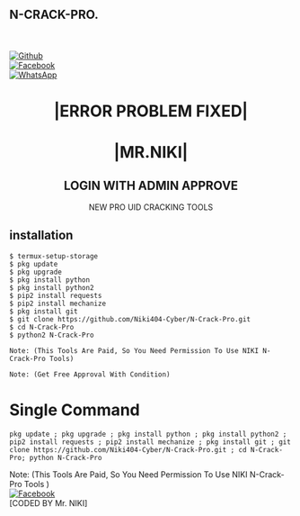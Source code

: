 ## N-CRACK-PRO.
<b></b> </br> <br>[![Github](https://img.shields.io/badge/Github-Niki404-Cyber-dimgray?style=flat-square&logo=github)](https://github.com/Niki404-Cyber)<br> [![Facebook](https://img.shields.io/badge/Facebook-Mr.NIKI-blue?style=flat-square&logo=facebook)](https://www.facebook.com/NIKI.CYBER404.OFFICIALS)<br> [![WhatsApp](https://img.shields.io/badge/WhatsApp-Mr.NIKI-blue?style=flat-square&logo=WhatsApp)](https://chat.whatsapp.com/IulgtTY1ao6HeowtyCFEGJ)


<h1 align="center"> |ERROR PROBLEM FIXED| </h1>

<h1 align="center"> |MR.NIKI|</h1>

<h2 align="center"> LOGIN WITH ADMIN APPROVE </h2>

<p align="center">
     NEW PRO UID CRACKING TOOLS
</p>


## <b>installation</b>

```
$ termux-setup-storage
$ pkg update
$ pkg upgrade
$ pkg install python
$ pkg install python2
$ pip2 install requests
$ pip2 install mechanize
$ pkg install git
$ git clone https://github.com/Niki404-Cyber/N-Crack-Pro.git
$ cd N-Crack-Pro
$ python2 N-Crack-Pro

Note: (This Tools Are Paid, So You Need Permission To Use NIKI N-Crack-Pro Tools)

Note: (Get Free Approval With Condition)
```

# Single Command 

```
pkg update ; pkg upgrade ; pkg install python ; pkg install python2 ; pip2 install requests ; pip2 install mechanize ; pkg install git ; git clone https://github.com/Niki404-Cyber/N-Crack-Pro.git ; cd N-Crack-Pro; python N-Crack-Pro
```
 
 Note: (This Tools Are Paid, So You Need Permission To Use NIKI N-Crack-Pro Tools )</br>
 [![Facebook](https://img.shields.io/badge/Facebook-Mr.NIKI-blue?style=flat-square&logo=facebook)](https://www.facebook.com/NIKI.CYBER404.OFFICERS)</br>
 [CODED BY Mr. NIKI]

